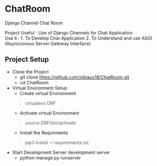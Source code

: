 # ChatRoom
Django Channel Chat Room

Project Useful : Use of Django Channels for Chat Application  
Use it : 1. To Develop Chat Application
         2. To Understand and use ASGI (Asyncronous Server Gateway Interface)

## Project Setup
   - Clone the Project
     - git clone https://github.com/niklaus18/ChatRoom.git
     - cd ChatRoom
   - Virtual Environment Setup
     - Create virtual Environment
     > virtualenv DRF
     - Activate virtual Environment
     > source DRF/bin/activate
     - Install the Requirments
     > pip3 install -r requirements.txt
   - Start Development Server development server 
     - python manage.py runserver


